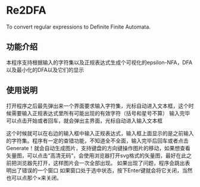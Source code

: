 # Re2DFA
To convert regular expressions to Definite Finite Automata.



##  功能介绍
本程序支持根据输入的字符集以及正规表达式生成个可视化的epsilon-NFA，DFA以及最小化的DFA以及它们的显示

##  使用说明
打开程序之后最先弹出来一个界面要求输入字符集，光标自动进入文本框，这个时候需要输入正规表达式里所有可能出现的有效字符（括号和星号不算）
输入完毕可以点击开始或者回车，就会弹出主界面，光标自动进入输入文本框
 
这个时候就可以在右边的输入框中输入正规表达式，输入框上面显示的是之前输入的字符集。程序有一定的查错功能，不知道全不全面，输入完毕后回车或者点击Generate！就会自动生成图片，支持键盘的方向键操作图片的移动，如果想查看矢量图，可以点击“高清无码”，会使用浏览器打开svg格式的矢量图，最好在此之前把浏览器先打开，这样图片会一次全部出现。
如果出现了问题，程序会跳出表明出了错误的一个窗口
如果窗口处于选中状态，按下Enter键就会将它关闭，当然也可以点那个×来关闭。
